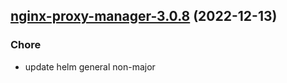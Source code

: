 

## [nginx-proxy-manager-3.0.8](https://github.com/truecharts/charts/compare/nginx-proxy-manager-3.0.7...nginx-proxy-manager-3.0.8) (2022-12-13)

### Chore

- update helm general non-major
  
  